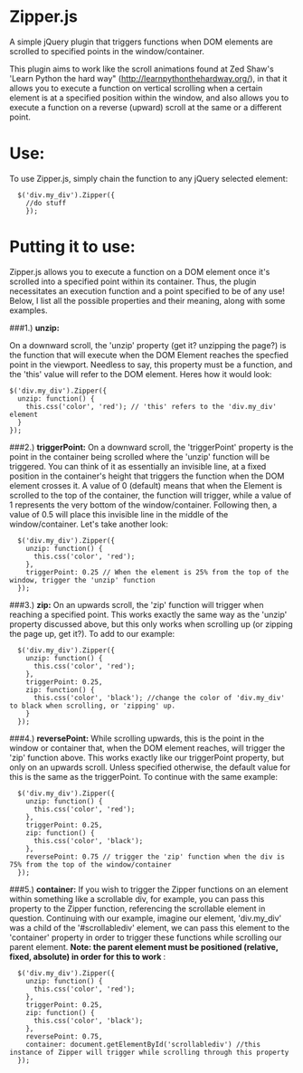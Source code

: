 # Zipper.js
A simple jQuery plugin that triggers functions when DOM elements are scrolled to specified points in the window/container.

This plugin aims to work like the scroll animations found at Zed Shaw's 'Learn Python the hard way" (http://learnpythonthehardway.org/), in that it allows you to execute a function on vertical scrolling when a certain element is at a specified position within the window, and also allows you to execute a function on a reverse (upward) scroll at the same or a different point. 

# Use:

To use Zipper.js, simply chain the function to any jQuery selected element:
```
  $('div.my_div').Zipper({
    //do stuff
    });
```    
# Putting it to use: 

Zipper.js allows you to execute a function on a DOM element once it's scrolled into a specified point within its container. Thus, the plugin necessitates an execution function and a point specified to be of any use! Below, I list all the possible properties and their meaning, along with some examples.

###1.) <b>unzip:</b> 

On a downward scroll, the 'unzip' property (get it? unzipping the page?) is the function that will execute when the DOM Element reaches the specfied point in the viewport. Needless to say, this property must be  a function, and the 'this' value will refer to the DOM element. Heres how it would look: 
  ```
  $('div.my_div').Zipper({
    unzip: function() {
      this.css('color', 'red'); // 'this' refers to the 'div.my_div' element
    }
  });
```
###2.) <b>triggerPoint:</b>
On a downward scroll, the 'triggerPoint' property is the point in the container being scrolled where the 'unzip' function will be triggered. You can think of it as essentially an invisible line, at a fixed position in the container's height that triggers the function when the DOM element crosses it. A value of 0 (default) means that when the Element is scrolled to the top of the container, the function will trigger, while a value of 1 represents the very bottom of the window/container. Following then, a value of 0.5 will place this invisible line in the middle of the window/container. Let's take another look: 
```
  $('div.my_div').Zipper({
    unzip: function() {
      this.css('color', 'red');
    },
    triggerPoint: 0.25 // When the element is 25% from the top of the window, trigger the 'unzip' function
  });
```
###3.) <b>zip:</b> 
On an upwards scroll, the 'zip' function will trigger when reaching a specified point. This works exactly the same way as the 'unzip' property discussed above, but this only works when scrolling up (or zipping the page up, get it?). To add to our example: 
```
  $('div.my_div').Zipper({
    unzip: function() {
      this.css('color', 'red');
    },
    triggerPoint: 0.25,
    zip: function() {
      this.css('color', 'black'); //change the color of 'div.my_div' to black when scrolling, or 'zipping' up. 
    }
  });
```
###4.) <b>reversePoint:</b> 
While scrolling upwards, this is the point in the window or container that, when the DOM element reaches, will trigger the 'zip' function above. This works exactly like our triggerPoint property, but only on an upwards scroll. Unless specified otherwise, the default value for this is the same as the triggerPoint. To continue with the same example: 
```
  $('div.my_div').Zipper({
    unzip: function() {
      this.css('color', 'red');
    },
    triggerPoint: 0.25,
    zip: function() {
      this.css('color', 'black'); 
    },
    reversePoint: 0.75 // trigger the 'zip' function when the div is 75% from the top of the window/container
  });
```
###5.) <b> container:</b> 
If you wish to trigger the Zipper functions on an element within something like a scrollable div, for example, you can pass this property to the Zipper function, referencing the scrollable element in question. Continuing with our example, imagine our element, 'div.my_div' was a child of the '#scrollablediv' element, we can pass this element to the 'container' property in order to trigger these functions while scrolling our parent element. <b> Note: the parent element must be positioned (relative, fixed, absolute) in order for this to work </b>: 
```
  $('div.my_div').Zipper({
    unzip: function() {
      this.css('color', 'red');
    },
    triggerPoint: 0.25,
    zip: function() {
      this.css('color', 'black'); 
    },
    reversePoint: 0.75,
    container: document.getElementById('scrollablediv') //this instance of Zipper will trigger while scrolling through this property
  });  
```


